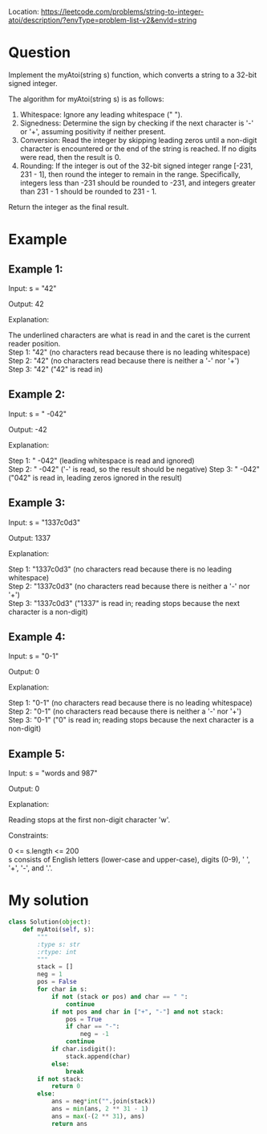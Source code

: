 Location: https://leetcode.com/problems/string-to-integer-atoi/description/?envType=problem-list-v2&envId=string
# Question
Implement the myAtoi(string s) function, which converts a string to a 32-bit signed integer.

The algorithm for myAtoi(string s) is as follows:

1. Whitespace: Ignore any leading whitespace (" ").
2. Signedness: Determine the sign by checking if the next character is '-' or '+', assuming positivity if neither present.
3. Conversion: Read the integer by skipping leading zeros until a non-digit character is encountered or the end of the string is reached. If no digits were read, then the result is 0.
4. Rounding: If the integer is out of the 32-bit signed integer range [-231, 231 - 1], then round the integer to remain in the range. Specifically, integers less than -231 should be rounded to -231, and integers greater than 231 - 1 should be rounded to 231 - 1.

Return the integer as the final result.

 
# Example

## Example 1:

Input: s = "42"

Output: 42

Explanation:

The underlined characters are what is read in and the caret is the current reader position.\
Step 1: "42" (no characters read because there is no leading whitespace)\
Step 2: "42" (no characters read because there is neither a '-' nor '+')\
Step 3: "42" ("42" is read in)

## Example 2:

Input: s = " -042"

Output: -42

Explanation:

Step 1: "   -042" (leading whitespace is read and ignored)\
Step 2: "   -042" ('-' is read, so the result should be negative)
Step 3: "   -042" ("042" is read in, leading zeros ignored in the result)


## Example 3:

Input: s = "1337c0d3"

Output: 1337

Explanation:

Step 1: "1337c0d3" (no characters read because there is no leading whitespace)\
Step 2: "1337c0d3" (no characters read because there is neither a '-' nor '+')\
Step 3: "1337c0d3" ("1337" is read in; reading stops because the next character is a non-digit)

## Example 4:

Input: s = "0-1"

Output: 0

Explanation:

Step 1: "0-1" (no characters read because there is no leading whitespace)\
Step 2: "0-1" (no characters read because there is neither a '-' nor '+')\
Step 3: "0-1" ("0" is read in; reading stops because the next character is a non-digit)

## Example 5:

Input: s = "words and 987"

Output: 0

Explanation:

Reading stops at the first non-digit character 'w'.

Constraints:

0 <= s.length <= 200\
s consists of English letters (lower-case and upper-case), digits (0-9), ' ', '+', '-', and '.'.

# My solution 
```python
class Solution(object):
    def myAtoi(self, s):
        """
        :type s: str
        :rtype: int
        """
        stack = []
        neg = 1
        pos = False
        for char in s:
            if not (stack or pos) and char == " ":
                continue
            if not pos and char in ["+", "-"] and not stack:
                pos = True
                if char == "-":
                    neg = -1
                continue
            if char.isdigit():
                stack.append(char)
            else:
                break
        if not stack:
            return 0
        else:
            ans = neg*int("".join(stack))
            ans = min(ans, 2 ** 31 - 1)
            ans = max(-(2 ** 31), ans)
            return ans
```
